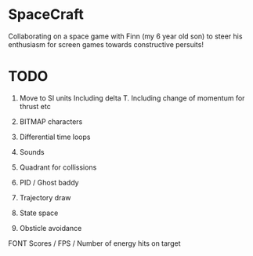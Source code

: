 # SpaceCraft
Collaborating on a space game with Finn (my 6 year old son) to steer his enthusiasm for screen games towards constructive persuits!

# TODO

1) Move to SI units
Including delta T.
Including change of momentum for thrust etc

2) BITMAP characters

3) Differential time loops

5) Sounds

6) Quadrant for collissions

7) PID / Ghost baddy

8) Trajectory draw
9) State space
10) Obsticle avoidance

FONT Scores / FPS / Number of energy hits on target

